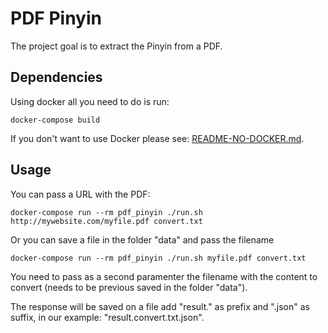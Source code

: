 # PDF Pinyin

The project goal is to extract the Pinyin from a PDF.

## Dependencies

Using docker all you need to do is run:

```
docker-compose build
```

If you don't want to use Docker please see: [README-NO-DOCKER.md](README-NO-DOCKER.md).

## Usage

You can pass a URL with the PDF:

```
docker-compose run --rm pdf_pinyin ./run.sh http://mywebsite.com/myfile.pdf convert.txt
```

Or you can save a file in the folder "data" and pass the filename

```
docker-compose run --rm pdf_pinyin ./run.sh myfile.pdf convert.txt
```

You need to pass as a second paramenter the filename with the content to convert (needs to be previous saved in the folder "data").

The response will be saved on a file add "result." as prefix and ".json" as suffix, in our example: "result.convert.txt.json".
